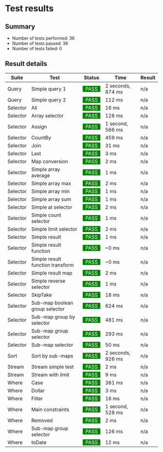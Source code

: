 # Test results

## Summary

* Number of tests performed: 36
* Number of tests passed: 36
* Number of tests failed: 0
## Result details

| Suite | Test | Status | Time | Result       |
|-------|------|--------|------|--------------|
|Query | Simple query 1 | <span style="background-color: green; color: white">&nbsp;&nbsp;PASS&nbsp;&nbsp;</span> | 2 seconds, 874 ms | n/a |
|Query | Simple query 2 | <span style="background-color: green; color: white">&nbsp;&nbsp;PASS&nbsp;&nbsp;</span> | 112 ms | n/a |
|Selector | All | <span style="background-color: green; color: white">&nbsp;&nbsp;PASS&nbsp;&nbsp;</span> | 16 ms | n/a |
|Selector | Array selector | <span style="background-color: green; color: white">&nbsp;&nbsp;PASS&nbsp;&nbsp;</span> | 128 ms | n/a |
|Selector | Assign | <span style="background-color: green; color: white">&nbsp;&nbsp;PASS&nbsp;&nbsp;</span> | 1 second, 566 ms | n/a |
|Selector | CountBy | <span style="background-color: green; color: white">&nbsp;&nbsp;PASS&nbsp;&nbsp;</span> | 459 ms | n/a |
|Selector | Join | <span style="background-color: green; color: white">&nbsp;&nbsp;PASS&nbsp;&nbsp;</span> | 31 ms | n/a |
|Selector | Last | <span style="background-color: green; color: white">&nbsp;&nbsp;PASS&nbsp;&nbsp;</span> | 3 ms | n/a |
|Selector | Map conversion | <span style="background-color: green; color: white">&nbsp;&nbsp;PASS&nbsp;&nbsp;</span> | 2 ms | n/a |
|Selector | Simple array average | <span style="background-color: green; color: white">&nbsp;&nbsp;PASS&nbsp;&nbsp;</span> | 1 ms | n/a |
|Selector | Simple array max | <span style="background-color: green; color: white">&nbsp;&nbsp;PASS&nbsp;&nbsp;</span> | 2 ms | n/a |
|Selector | Simple array min | <span style="background-color: green; color: white">&nbsp;&nbsp;PASS&nbsp;&nbsp;</span> | 1 ms | n/a |
|Selector | Simple array sum | <span style="background-color: green; color: white">&nbsp;&nbsp;PASS&nbsp;&nbsp;</span> | 1 ms | n/a |
|Selector | Simple at selector | <span style="background-color: green; color: white">&nbsp;&nbsp;PASS&nbsp;&nbsp;</span> | 2 ms | n/a |
|Selector | Simple count selector | <span style="background-color: green; color: white">&nbsp;&nbsp;PASS&nbsp;&nbsp;</span> | 1 ms | n/a |
|Selector | Simple limit selector | <span style="background-color: green; color: white">&nbsp;&nbsp;PASS&nbsp;&nbsp;</span> | 2 ms | n/a |
|Selector | Simple result | <span style="background-color: green; color: white">&nbsp;&nbsp;PASS&nbsp;&nbsp;</span> | 1 ms | n/a |
|Selector | Simple result function | <span style="background-color: green; color: white">&nbsp;&nbsp;PASS&nbsp;&nbsp;</span> | ~0 ms | n/a |
|Selector | Simple result function transform | <span style="background-color: green; color: white">&nbsp;&nbsp;PASS&nbsp;&nbsp;</span> | ~0 ms | n/a |
|Selector | Simple result map | <span style="background-color: green; color: white">&nbsp;&nbsp;PASS&nbsp;&nbsp;</span> | 2 ms | n/a |
|Selector | Simple reverse selector | <span style="background-color: green; color: white">&nbsp;&nbsp;PASS&nbsp;&nbsp;</span> | 1 ms | n/a |
|Selector | SkipTake | <span style="background-color: green; color: white">&nbsp;&nbsp;PASS&nbsp;&nbsp;</span> | 18 ms | n/a |
|Selector | Sub-map boolean group selector | <span style="background-color: green; color: white">&nbsp;&nbsp;PASS&nbsp;&nbsp;</span> | 624 ms | n/a |
|Selector | Sub-map group by selector | <span style="background-color: green; color: white">&nbsp;&nbsp;PASS&nbsp;&nbsp;</span> | 481 ms | n/a |
|Selector | Sub-map group selector | <span style="background-color: green; color: white">&nbsp;&nbsp;PASS&nbsp;&nbsp;</span> | 293 ms | n/a |
|Selector | Sub-map selector | <span style="background-color: green; color: white">&nbsp;&nbsp;PASS&nbsp;&nbsp;</span> | 50 ms | n/a |
|Sort | Sort by sub-maps | <span style="background-color: green; color: white">&nbsp;&nbsp;PASS&nbsp;&nbsp;</span> | 2 seconds, 926 ms | n/a |
|Stream | Stream simple test | <span style="background-color: green; color: white">&nbsp;&nbsp;PASS&nbsp;&nbsp;</span> | 2 ms | n/a |
|Stream | Stream with limit | <span style="background-color: green; color: white">&nbsp;&nbsp;PASS&nbsp;&nbsp;</span> | 9 ms | n/a |
|Where | Case | <span style="background-color: green; color: white">&nbsp;&nbsp;PASS&nbsp;&nbsp;</span> | 381 ms | n/a |
|Where | Dollar | <span style="background-color: green; color: white">&nbsp;&nbsp;PASS&nbsp;&nbsp;</span> | 3 ms | n/a |
|Where | Filter | <span style="background-color: green; color: white">&nbsp;&nbsp;PASS&nbsp;&nbsp;</span> | 16 ms | n/a |
|Where | Main constraints | <span style="background-color: green; color: white">&nbsp;&nbsp;PASS&nbsp;&nbsp;</span> | 1 second, 528 ms | n/a |
|Where | Removed | <span style="background-color: green; color: white">&nbsp;&nbsp;PASS&nbsp;&nbsp;</span> | 2 ms | n/a |
|Where | Sub-map group selector | <span style="background-color: green; color: white">&nbsp;&nbsp;PASS&nbsp;&nbsp;</span> | 126 ms | n/a |
|Where | toDate | <span style="background-color: green; color: white">&nbsp;&nbsp;PASS&nbsp;&nbsp;</span> | 12 ms | n/a |
